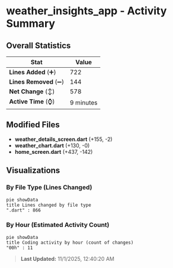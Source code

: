 # weather_insights_app - Activity Summary 

## Overall Statistics

| Stat                   | Value                                                             |
| ---------------------- | ----------------------------------------------------------------- |
| **Lines Added** (➕)   | 722                                          |
| **Lines Removed** (➖) | 144                                        |
| **Net Change** (↕)    | 578                |
| **Active Time** (⌚)   | 9 minutes |


## Modified Files
- **weather_details_screen.dart** (+155, -2)
- **weather_chart.dart** (+130, -0)
- **home_screen.dart** (+437, -142)

## Visualizations

### By File Type (Lines Changed)

```mermaid
pie showData
title Lines changed by file type
".dart" : 866
```

### By Hour (Estimated Activity Count)

```mermaid
pie showData
title Coding activity by hour (count of changes)
"00h" : 11
```


> **Last Updated:** 11/1/2025, 12:40:20 AM